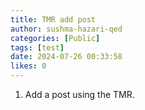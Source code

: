 ```yaml
---
title: TMR add post
author: sushma-hazari-qed
categories: [Public]
tags: [test]
date: 2024-07-26 00:33:58 
likes: 0
---
```


1. Add a post using the TMR. 